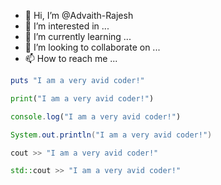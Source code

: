 - 👋 Hi, I’m @Advaith-Rajesh
- 👀 I’m interested in ...
- 🌱 I’m currently learning ...
- 💞️ I’m looking to collaborate on ...
- 📫 How to reach me ...

<!---
Advaith-Rajesh/Advaith-Rajesh is a ✨ special ✨ repository because its `README.md` (this file) appears on your GitHub profile.
You can click the Preview link to take a look at your changes.
--->
```rb
puts "I am a very avid coder!"
```
```py
print("I am a very avid coder!")
```
```js
console.log("I am a very avid coder!")
```
```java
System.out.println("I am a very avid coder!")
```
```C
cout >> "I am a very avid coder!"
```
```c++
std::cout >> "I am a very avid coder!"
```
